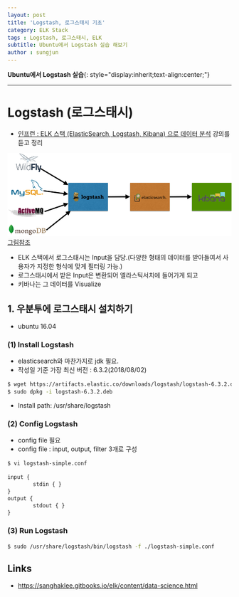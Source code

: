 ```yaml
---
layout: post
title: 'Logstash, 로그스태시 기초'
category: ELK Stack
tags : Logstash, 로그스태시, ELK
subtitle: Ubuntu에서 Logstash 실습 해보기
author : sungjun
---
```


**Ubuntu에서 Logstash 실습**{: style="display:inherit;text-align:center;"}

---

# Logstash (로그스태시)
- [인프런 : ELK 스택 (ElasticSearch, Logstash, Kibana) 으로 데이터 분석](https://www.inflearn.com/course/elk-%EC%8A%A4%ED%83%9D-%EB%8D%B0%EC%9D%B4%ED%84%B0-%EB%B6%84%EC%84%9D/) 강의를 듣고 정리

![elk-stack](/assets/images/usingimages/kibana/elk-stack.png) [그림참조](https://sanghaklee.gitbooks.io/elk/content/data-science.html)
- ELK 스택에서 로그스태시는 Input을 담당.(다양한 형태의 데이터를 받아들여서 사용자가 지정한 형식에 맞게 필터링 가능.)
- 로그스태시에서 받은 Input은 변환되어 엘라스틱서치에 들어가게 되고 
- 키바나는 그 데이터를 Visualize

## 1. 우분투에 로그스태시 설치하기
- ubuntu 16.04

### (1) Install Logstash
- elasticsearch와 마찬가지로 jdk 필요.
- 작성일 기준 가장 최신 버전 : 6.3.2(2018/08/02) 

```bash
$ wget https://artifacts.elastic.co/downloads/logstash/logstash-6.3.2.deb
$ sudo dpkg -i logstash-6.3.2.deb
```

- Install path: /usr/share/logstash

### (2) Config Logstash
- config file 필요
- config file : input, output, filter 3개로 구성

```bash
$ vi logstash-simple.conf
```

```shell
input {
        stdin { }
}
output {
        stdout { }
}
```

### (3) Run Logstash
```bash
$ sudo /usr/share/logstash/bin/logstash -f ./logstash-simple.conf
```

## Links 
- <https://sanghaklee.gitbooks.io/elk/content/data-science.html>